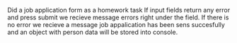 Did a job application form as a homework task
If input fields return any error and press submit
we recieve message errors right under the field.
If there is no error we recieve a message
job appalication has been sens succesfully and
an object with person data will be stored into console.
